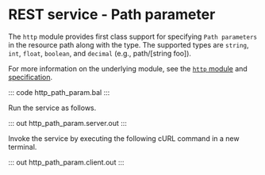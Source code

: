 # REST service - Path parameter

The `http` module provides first class support for specifying `Path parameters` in the resource path along with the type. The supported types are `string`, `int`, `float`, `boolean`, and `decimal` (e.g., path/[string foo]).

For more information on the underlying module, see the [`http` module](https://lib.ballerina.io/ballerina/http/latest/) and [specification](https://ballerina.io/spec/http/#233-path-parameter).

::: code http_path_param.bal :::

Run the service as follows.

::: out http_path_param.server.out :::

Invoke the service by executing the following cURL command in a new terminal.

::: out http_path_param.client.out :::

